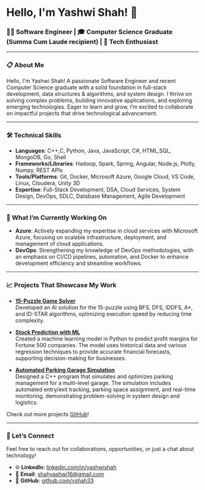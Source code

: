 # Hello, I'm Yashwi Shah! 👋

### 👩‍💻 Software Engineer | 🎓 Computer Science Graduate (Summa Cum Laude recipient) | 🌟 Tech Enthusiast  

---

### 📋 About Me

Hello, I'm Yashwi Shah! A passionate Software Engineer and recent Computer Science graduate with a solid foundation in full-stack development, data structures & algorithms, and system design. I thrive on solving complex problems, building innovative applications, and exploring emerging technologies. Eager to learn and grow, I’m excited to collaborate on impactful projects that drive technological advancement.

---

### 🛠️ Technical Skills

- **Languages**: C++,C, Python, Java, JavaScript, C#, HTML,SQL, MongoDB, Go, Shell
- **Frameworks/Libraries**: Hadoop, Spark, Spring, Angular, Node.js, Plotly, Numpy, REST APIs
- **Tools/Platforms**: Git, Docker, Microsoft Azure, Google Cloud, VS Code, Linux, Cloudera, Unity 3D
- **Expertise**: Full-Stack Development, DSA, Cloud Services, System Design, DevOps, SDLC, Database Management, Agile Development

---

### 🚀 What I’m Currently Working On

- **Azure**: Actively expanding my expertise in cloud services with Microsoft Azure, focusing on scalable infrastructure, deployment, and management of cloud applications.
- **DevOps**: Strengthening my knowledge of DevOps methodologies, with an emphasis on CI/CD pipelines, automation, and Docker to enhance development efficiency and streamline workflows.

---

### 📈 Projects That Showcase My Work

- **[15-Puzzle Game Solver](https://github.com/yshah33/Artificial-Intelligence)**  
Developed an AI solution for the 15-puzzle using BFS, DFS, IDDFS, A*, and ID-STAR algorithms, optimizing execution speed by reducing time complexity.

- **[Stock Prediction with ML](https://github.com/yshah33/Profit_Prediction_Fortune500_Companies)**  
Created a machine learning model in Python to predict profit margins for Fortune 500 companies. The model uses historical data and various regression techniques to provide accurate financial forecasts, supporting decision-making for businesses.

- **[Automated Parking Garage Simulation](https://github.com/yshah33/Automated-Parking-Garage)**  
Designed a C++ program that simulates and optimizes parking management for a multi-level garage. The simulation includes automated entry/exit tracking, parking space assignment, and real-time monitoring, demonstrating problem-solving in system design and logistics.

Check out more projects [GitHub](https://github.com/yshah33?tab=repositories)!

---

### 💬 Let’s Connect

Feel free to reach out for collaborations, opportunities, or just a chat about technology!
- 🌐 **LinkedIn**: [linkedin.com/in/yashwishah](https://linkedin.com/in/yashwishah)  
- 📧 **Email**: [shahyashwi16@gmail.com](mailto:shahyashwi16@gmail.com)  
- 💼 **GitHub**: [github.com/yshah33](https://github.com/yshah33)
